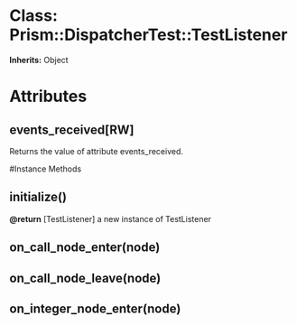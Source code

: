 # Class: Prism::DispatcherTest::TestListener
**Inherits:** Object
    



# Attributes
## events_received[RW] [](#attribute-i-events_received)
Returns the value of attribute events_received.


#Instance Methods
## initialize() [](#method-i-initialize)

**@return** [TestListener] a new instance of TestListener

## on_call_node_enter(node) [](#method-i-on_call_node_enter)

## on_call_node_leave(node) [](#method-i-on_call_node_leave)

## on_integer_node_enter(node) [](#method-i-on_integer_node_enter)

